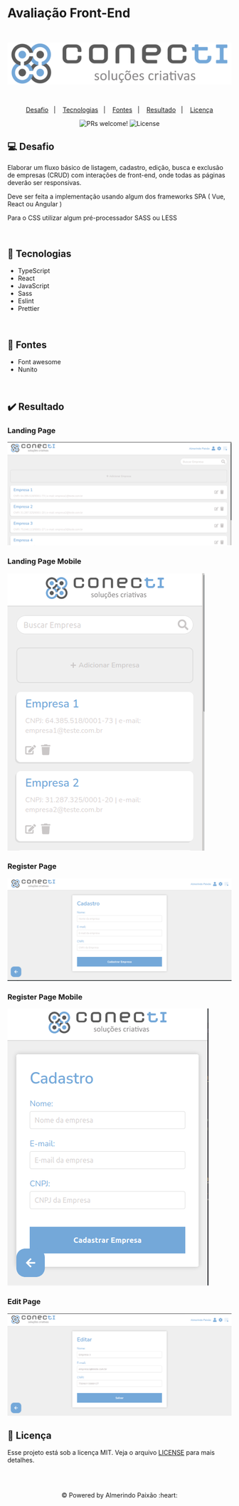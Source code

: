 # Avaliação Front-End

<br>

<p align="center">
  <img alt="conecti" title="conecti" src="./.github/logo-conecti.svg">
</p>

<br>

<p align="center">
  <a href="#computer-desafio">Desafio</a>&nbsp;&nbsp;&nbsp;|&nbsp;&nbsp;&nbsp;
  <a href="#rocket-tecnologias">Tecnologias</a>&nbsp;&nbsp;&nbsp;|&nbsp;&nbsp;&nbsp;
  <a href="#pencil-fontes">Fontes</a>&nbsp;&nbsp;&nbsp;|&nbsp;&nbsp;&nbsp;
  <a href="#heavy_check_mark-resultado">Resultado</a>&nbsp;&nbsp;&nbsp;|&nbsp;&nbsp;&nbsp;
  <a href="#memo-licença">Licença</a>
</p>

<p align="center">
 <img src="https://img.shields.io/static/v1?label=PRs&message=welcome&color=74a8d9&labelColor=000000" alt="PRs welcome!" />
 <img alt="License" src="https://img.shields.io/static/v1?label=license&message=MIT&color=74a8d9&labelColor=000000" />
</p>

## :computer: Desafio

Elaborar um fluxo básico de listagem, cadastro, edição, busca e exclusão de empresas (CRUD) com interações de front-end, onde todas as páginas deverão ser responsivas.

Deve ser feita a implementação usando algum dos frameworks SPA ( Vue, React ou Angular )

Para o CSS utilizar algum pré-processador SASS ou LESS

<br>

## :rocket: Tecnologias

- TypeScript
- React
- JavaScript
- Sass
- Eslint
- Prettier

<br>

## :pencil: Fontes

- Font awesome
- Nunito

<br>

## :heavy_check_mark: Resultado

### Landing Page

<img src="./.github/landing-page.png" alt="Landing Page">

### Landing Page Mobile

<img src="./.github/landing-page-mobile.png" alt="Landing Page Mobile">

### Register Page

<img src="./.github/register-page.png" alt="Register Page">

### Register Page Mobile

<img src="./.github/register-page-mobile.png" alt="Register Page Mobile">

### Edit Page

<img src="./.github/edit-page.png" alt="Edit Page">

<br>

## :memo: Licença

Esse projeto está sob a licença MIT. Veja o arquivo [LICENSE](https://github.com/almerindopaixao/avaliacao-frontend/blob/main/LICENSE) para mais detalhes.

<br>
<br>
<p align="center">&copy; Powered by Almerindo Paixão :heart:</P>
<br>